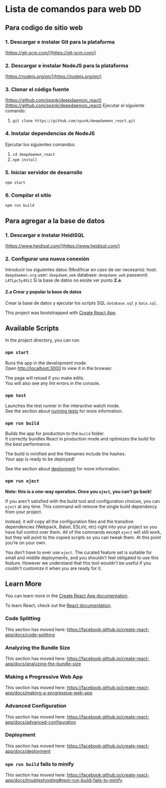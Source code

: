# Lista de comandos para web DD

## Para codigo de sitio web

### 1. Descargar e instalar Git para la plataforma
[https://git-scm.com/](https://git-scm.com/)
### 2. Descargar e instalar NodeJS para la plataforma
[https://nodejs.org/en/](https://nodejs.org/en/)
### 3. Clonar el código fuente
[https://github.com/spsnk/deepdaemon_react](https://github.com/spsnk/deepdaemon_react)
Ejecutar el siguiente comando:
1. `git clone https://github.com/spsnk/deepdaemon_react.git` 
### 4. Instalar dependencias de NodeJS
Ejecutar los siguientes comandos:
1. `cd deepdaemon_react`
2. `npm install`
### 5. Iniciar servidor de desarrollo
`npm start`
### 6. Compilar el sitio
`npm run build`

## Para agregar a la base de datos
### 1. Descargar e instalar HeidiSQL
[https://www.heidisql.com/](https://www.heidisql.com/)
### 2. Configurar una nueva conexión
Introducir los siguientes datos (Modificar en caso de ser necesario):
host: `deepdaemon.org`
user: `deepdaem_web`
database: `deepdaem_web`
password: `LATLpc5y49i2`
Si la base de datos no existe ver punto **2.a**.
#### 2.a Crear y popular la base de datos
Crear la base de datos y ejecutar los scripts SQL `database.sql` y `data.sql`.

This project was bootstrapped with [Create React App](https://github.com/facebook/create-react-app).

## Available Scripts

In the project directory, you can run:

### `npm start`

Runs the app in the development mode.<br>
Open [http://localhost:3000](http://localhost:3000) to view it in the browser.

The page will reload if you make edits.<br>
You will also see any lint errors in the console.

### `npm test`

Launches the test runner in the interactive watch mode.<br>
See the section about [running tests](https://facebook.github.io/create-react-app/docs/running-tests) for more information.

### `npm run build`

Builds the app for production to the `build` folder.<br>
It correctly bundles React in production mode and optimizes the build for the best performance.

The build is minified and the filenames include the hashes.<br>
Your app is ready to be deployed!

See the section about [deployment](https://facebook.github.io/create-react-app/docs/deployment) for more information.

### `npm run eject`

**Note: this is a one-way operation. Once you `eject`, you can’t go back!**

If you aren’t satisfied with the build tool and configuration choices, you can `eject` at any time. This command will remove the single build dependency from your project.

Instead, it will copy all the configuration files and the transitive dependencies (Webpack, Babel, ESLint, etc) right into your project so you have full control over them. All of the commands except `eject` will still work, but they will point to the copied scripts so you can tweak them. At this point you’re on your own.

You don’t have to ever use `eject`. The curated feature set is suitable for small and middle deployments, and you shouldn’t feel obligated to use this feature. However we understand that this tool wouldn’t be useful if you couldn’t customize it when you are ready for it.

## Learn More

You can learn more in the [Create React App documentation](https://facebook.github.io/create-react-app/docs/getting-started).

To learn React, check out the [React documentation](https://reactjs.org/).

### Code Splitting

This section has moved here: https://facebook.github.io/create-react-app/docs/code-splitting

### Analyzing the Bundle Size

This section has moved here: https://facebook.github.io/create-react-app/docs/analyzing-the-bundle-size

### Making a Progressive Web App

This section has moved here: https://facebook.github.io/create-react-app/docs/making-a-progressive-web-app

### Advanced Configuration

This section has moved here: https://facebook.github.io/create-react-app/docs/advanced-configuration

### Deployment

This section has moved here: https://facebook.github.io/create-react-app/docs/deployment

### `npm run build` fails to minify

This section has moved here: https://facebook.github.io/create-react-app/docs/troubleshooting#npm-run-build-fails-to-minify
